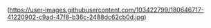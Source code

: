 (https://user-images.githubusercontent.com/103422799/180646717-41220902-c9ad-47f8-b36c-2488dc62cb0d.jpg)
